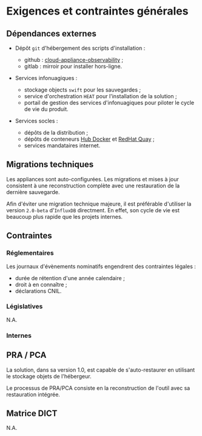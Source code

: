 # Exigences et contraintes générales

## Dépendances externes

* Dépôt `git` d'hébergement des scripts d'installation :
  * github : [cloud-appliance-observability](https://github.com/139bercy/cloud-appliance-observability) ;
  * gitlab : mirroir pour installer hors-ligne.

* Services infonuagiques :
  * stockage objects `swift` pour les sauvegardes ;
  * service d'orchestration `HEAT` pour l'installation de la solution ;
  * portail de gestion des services d'infonuagiques pour piloter le cycle de 
  vie du produit.

* Services socles :
  * dépôts de la distribution ;
  * dépôts de conteneurs [Hub Docker](https://hub.docker.com) et 
  [RedHat Quay](https://quay.io) ;
  * services mandataires internet.

## Migrations techniques

Les appliances sont auto-configurées. Les migrations et mises à jour consistent 
à une reconstruction complète avec une restauration de la dernière sauvegarde.

Afin d'éviter une migration technique majeure, il est préférable d'utiliser 
la version `2.0-beta` d'`InfluxDB` directment. En effet, son cycle de vie est 
beaucoup plus rapide que les projets internes.

## Contraintes

### Réglementaires

Les journaux d'évènements nominatifs engendrent des contraintes légales :

* durée de rétention d'une année calendaire ;
* droit à en connaître ;
* déclarations CNIL.

### Législatives

N.A.

### Internes

## PRA / PCA

La solution, dans sa version 1.0, est capable de s'auto-restaurer en utilisant 
le stockage objets de l'hébergeur.

Le processus de PRA/PCA consiste en la reconstruction de l'outil avec sa 
restauration intégrée.

## Matrice DICT

N.A.
